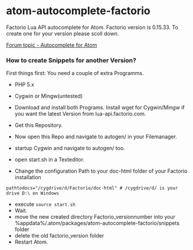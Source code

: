 # atom-autocomplete-factorio
Factorio Lua API autocomplete for Atom.
Factorio version is 0.15.33. To create one for your version please scoll down.

[Forum topic - Autocomplete for Atom](https://forums.factorio.com/viewtopic.php?f=135&t=31456&sid=f324b0d762343de5332f9a132fc5aa08)

### How to create Snippets for another Version?

First things first:
You need a couple of extra Programms.

+ PHP 5.x
+ Cygwin or Mingw(untested)

+ Download and install both Programs. Install wget for Cygwin/Mingw if you want the latest Version from lua-api.factorio.com.
+ Get this Repository.
+ Now open this Repo and navigate to autogen/ in your Filemanager.
+ startup Cygwin and navigate to autogen/ too.
+ open start.sh in a Texteditor.
+ Change the configuration Path to your doc-html folder of your Factorio installation

```pathtodocs="/cygdrive/d/Factorio/doc-html" # /cygdrive/d/ is your drive D:\ on Windows```

- execute ```source start.sh```
- Wait.
- move the new created directory Factorio_versionnumber into your %appdata%/.atom/packages/atom-autocomplete-factorio/snippets folder
- delete the old factorio_version folder
- Restart Atom.
